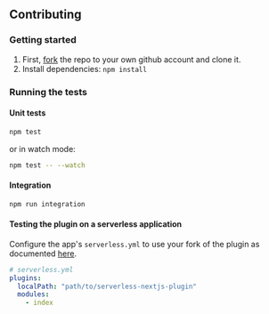 ## Contributing

### Getting started

1. First, [fork](https://help.github.com/en/articles/fork-a-repo) the repo to your own github account and clone it.
2. Install dependencies: `npm install`

### Running the tests

#### Unit tests

```bash
npm test
```

or in watch mode:

```bash
npm test -- --watch
```

#### Integration

```bash
npm run integration
```

#### Testing the plugin on a serverless application

Configure the app's `serverless.yml` to use your fork of the plugin as documented [here](https://serverless.com/framework/docs/providers/aws/guide/plugins#service-local-plugin).

```yml
# serverless.yml
plugins:
  localPath: "path/to/serverless-nextjs-plugin"
  modules:
    - index
```
